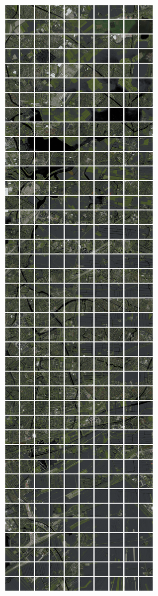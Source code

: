 <html>
<div>
<img src="https://github.com/HakkaTjakka/NL_TILE_MAP/blob/main/18/611/-1051/r.6110.-10510.png" height="44" width="44">
<img src="https://github.com/HakkaTjakka/NL_TILE_MAP/blob/main/18/611/-1051/r.6111.-10510.png" height="44" width="44">
<img src="https://github.com/HakkaTjakka/NL_TILE_MAP/blob/main/18/611/-1051/r.6112.-10510.png" height="44" width="44">
<img src="https://github.com/HakkaTjakka/NL_TILE_MAP/blob/main/18/611/-1051/r.6113.-10510.png" height="44" width="44">
<img src="https://github.com/HakkaTjakka/NL_TILE_MAP/blob/main/18/611/-1051/r.6114.-10510.png" height="44" width="44">
<img src="https://github.com/HakkaTjakka/NL_TILE_MAP/blob/main/18/611/-1051/r.6115.-10510.png" height="44" width="44">
<img src="https://github.com/HakkaTjakka/NL_TILE_MAP/blob/main/18/611/-1051/r.6116.-10510.png" height="44" width="44">
<img src="https://github.com/HakkaTjakka/NL_TILE_MAP/blob/main/18/611/-1051/r.6117.-10510.png" height="44" width="44">
<img src="https://github.com/HakkaTjakka/NL_TILE_MAP/blob/main/18/611/-1051/r.6118.-10510.png" height="44" width="44">
<img src="https://github.com/HakkaTjakka/NL_TILE_MAP/blob/main/18/611/-1051/r.6119.-10510.png" height="44" width="44">
<img src="https://github.com/HakkaTjakka/NL_TILE_MAP/blob/main/18/612/-1051/r.6120.-10510.png" height="44" width="44">
<img src="https://github.com/HakkaTjakka/NL_TILE_MAP/blob/main/18/612/-1051/r.6121.-10510.png" height="44" width="44">
<img src="https://github.com/HakkaTjakka/NL_TILE_MAP/blob/main/18/612/-1051/r.6122.-10510.png" height="44" width="44">
<img src="https://github.com/HakkaTjakka/NL_TILE_MAP/blob/main/18/612/-1051/r.6123.-10510.png" height="44" width="44">
<img src="https://github.com/HakkaTjakka/NL_TILE_MAP/blob/main/18/612/-1051/r.6124.-10510.png" height="44" width="44">
<img src="https://github.com/HakkaTjakka/NL_TILE_MAP/blob/main/18/612/-1051/r.6125.-10510.png" height="44" width="44">
<img src="https://github.com/HakkaTjakka/NL_TILE_MAP/blob/main/18/612/-1051/r.6126.-10510.png" height="44" width="44">
<img src="https://github.com/HakkaTjakka/NL_TILE_MAP/blob/main/18/612/-1051/r.6127.-10510.png" height="44" width="44">
<img src="https://github.com/HakkaTjakka/NL_TILE_MAP/blob/main/18/612/-1051/r.6128.-10510.png" height="44" width="44">
<img src="https://github.com/HakkaTjakka/NL_TILE_MAP/blob/main/18/612/-1051/r.6129.-10510.png" height="44" width="44">
<br>
<img src="https://github.com/HakkaTjakka/NL_TILE_MAP/blob/main/18/611/-1051/r.6110.-10509.png" height="44" width="44">
<img src="https://github.com/HakkaTjakka/NL_TILE_MAP/blob/main/18/611/-1051/r.6111.-10509.png" height="44" width="44">
<img src="https://github.com/HakkaTjakka/NL_TILE_MAP/blob/main/18/611/-1051/r.6112.-10509.png" height="44" width="44">
<img src="https://github.com/HakkaTjakka/NL_TILE_MAP/blob/main/18/611/-1051/r.6113.-10509.png" height="44" width="44">
<img src="https://github.com/HakkaTjakka/NL_TILE_MAP/blob/main/18/611/-1051/r.6114.-10509.png" height="44" width="44">
<img src="https://github.com/HakkaTjakka/NL_TILE_MAP/blob/main/18/611/-1051/r.6115.-10509.png" height="44" width="44">
<img src="https://github.com/HakkaTjakka/NL_TILE_MAP/blob/main/18/611/-1051/r.6116.-10509.png" height="44" width="44">
<img src="https://github.com/HakkaTjakka/NL_TILE_MAP/blob/main/18/611/-1051/r.6117.-10509.png" height="44" width="44">
<img src="https://github.com/HakkaTjakka/NL_TILE_MAP/blob/main/18/611/-1051/r.6118.-10509.png" height="44" width="44">
<img src="https://github.com/HakkaTjakka/NL_TILE_MAP/blob/main/18/611/-1051/r.6119.-10509.png" height="44" width="44">
<img src="https://github.com/HakkaTjakka/NL_TILE_MAP/blob/main/18/612/-1051/r.6120.-10509.png" height="44" width="44">
<img src="https://github.com/HakkaTjakka/NL_TILE_MAP/blob/main/18/612/-1051/r.6121.-10509.png" height="44" width="44">
<img src="https://github.com/HakkaTjakka/NL_TILE_MAP/blob/main/18/612/-1051/r.6122.-10509.png" height="44" width="44">
<img src="https://github.com/HakkaTjakka/NL_TILE_MAP/blob/main/18/612/-1051/r.6123.-10509.png" height="44" width="44">
<img src="https://github.com/HakkaTjakka/NL_TILE_MAP/blob/main/18/612/-1051/r.6124.-10509.png" height="44" width="44">
<img src="https://github.com/HakkaTjakka/NL_TILE_MAP/blob/main/18/612/-1051/r.6125.-10509.png" height="44" width="44">
<img src="https://github.com/HakkaTjakka/NL_TILE_MAP/blob/main/18/612/-1051/r.6126.-10509.png" height="44" width="44">
<img src="https://github.com/HakkaTjakka/NL_TILE_MAP/blob/main/18/612/-1051/r.6127.-10509.png" height="44" width="44">
<img src="https://github.com/HakkaTjakka/NL_TILE_MAP/blob/main/18/612/-1051/r.6128.-10509.png" height="44" width="44">
<img src="https://github.com/HakkaTjakka/NL_TILE_MAP/blob/main/18/612/-1051/r.6129.-10509.png" height="44" width="44">
<br>
<img src="https://github.com/HakkaTjakka/NL_TILE_MAP/blob/main/18/611/-1051/r.6110.-10508.png" height="44" width="44">
<img src="https://github.com/HakkaTjakka/NL_TILE_MAP/blob/main/18/611/-1051/r.6111.-10508.png" height="44" width="44">
<img src="https://github.com/HakkaTjakka/NL_TILE_MAP/blob/main/18/611/-1051/r.6112.-10508.png" height="44" width="44">
<img src="https://github.com/HakkaTjakka/NL_TILE_MAP/blob/main/18/611/-1051/r.6113.-10508.png" height="44" width="44">
<img src="https://github.com/HakkaTjakka/NL_TILE_MAP/blob/main/18/611/-1051/r.6114.-10508.png" height="44" width="44">
<img src="https://github.com/HakkaTjakka/NL_TILE_MAP/blob/main/18/611/-1051/r.6115.-10508.png" height="44" width="44">
<img src="https://github.com/HakkaTjakka/NL_TILE_MAP/blob/main/18/611/-1051/r.6116.-10508.png" height="44" width="44">
<img src="https://github.com/HakkaTjakka/NL_TILE_MAP/blob/main/18/611/-1051/r.6117.-10508.png" height="44" width="44">
<img src="https://github.com/HakkaTjakka/NL_TILE_MAP/blob/main/18/611/-1051/r.6118.-10508.png" height="44" width="44">
<img src="https://github.com/HakkaTjakka/NL_TILE_MAP/blob/main/18/611/-1051/r.6119.-10508.png" height="44" width="44">
<img src="https://github.com/HakkaTjakka/NL_TILE_MAP/blob/main/18/612/-1051/r.6120.-10508.png" height="44" width="44">
<img src="https://github.com/HakkaTjakka/NL_TILE_MAP/blob/main/18/612/-1051/r.6121.-10508.png" height="44" width="44">
<img src="https://github.com/HakkaTjakka/NL_TILE_MAP/blob/main/18/612/-1051/r.6122.-10508.png" height="44" width="44">
<img src="https://github.com/HakkaTjakka/NL_TILE_MAP/blob/main/18/612/-1051/r.6123.-10508.png" height="44" width="44">
<img src="https://github.com/HakkaTjakka/NL_TILE_MAP/blob/main/18/612/-1051/r.6124.-10508.png" height="44" width="44">
<img src="https://github.com/HakkaTjakka/NL_TILE_MAP/blob/main/18/612/-1051/r.6125.-10508.png" height="44" width="44">
<img src="https://github.com/HakkaTjakka/NL_TILE_MAP/blob/main/18/612/-1051/r.6126.-10508.png" height="44" width="44">
<img src="https://github.com/HakkaTjakka/NL_TILE_MAP/blob/main/18/612/-1051/r.6127.-10508.png" height="44" width="44">
<img src="https://github.com/HakkaTjakka/NL_TILE_MAP/blob/main/18/612/-1051/r.6128.-10508.png" height="44" width="44">
<img src="https://github.com/HakkaTjakka/NL_TILE_MAP/blob/main/18/612/-1051/r.6129.-10508.png" height="44" width="44">
<br>
<img src="https://github.com/HakkaTjakka/NL_TILE_MAP/blob/main/18/611/-1051/r.6110.-10507.png" height="44" width="44">
<img src="https://github.com/HakkaTjakka/NL_TILE_MAP/blob/main/18/611/-1051/r.6111.-10507.png" height="44" width="44">
<img src="https://github.com/HakkaTjakka/NL_TILE_MAP/blob/main/18/611/-1051/r.6112.-10507.png" height="44" width="44">
<img src="https://github.com/HakkaTjakka/NL_TILE_MAP/blob/main/18/611/-1051/r.6113.-10507.png" height="44" width="44">
<img src="https://github.com/HakkaTjakka/NL_TILE_MAP/blob/main/18/611/-1051/r.6114.-10507.png" height="44" width="44">
<img src="https://github.com/HakkaTjakka/NL_TILE_MAP/blob/main/18/611/-1051/r.6115.-10507.png" height="44" width="44">
<img src="https://github.com/HakkaTjakka/NL_TILE_MAP/blob/main/18/611/-1051/r.6116.-10507.png" height="44" width="44">
<img src="https://github.com/HakkaTjakka/NL_TILE_MAP/blob/main/18/611/-1051/r.6117.-10507.png" height="44" width="44">
<img src="https://github.com/HakkaTjakka/NL_TILE_MAP/blob/main/18/611/-1051/r.6118.-10507.png" height="44" width="44">
<img src="https://github.com/HakkaTjakka/NL_TILE_MAP/blob/main/18/611/-1051/r.6119.-10507.png" height="44" width="44">
<img src="https://github.com/HakkaTjakka/NL_TILE_MAP/blob/main/18/612/-1051/r.6120.-10507.png" height="44" width="44">
<img src="https://github.com/HakkaTjakka/NL_TILE_MAP/blob/main/18/612/-1051/r.6121.-10507.png" height="44" width="44">
<img src="https://github.com/HakkaTjakka/NL_TILE_MAP/blob/main/18/612/-1051/r.6122.-10507.png" height="44" width="44">
<img src="https://github.com/HakkaTjakka/NL_TILE_MAP/blob/main/18/612/-1051/r.6123.-10507.png" height="44" width="44">
<img src="https://github.com/HakkaTjakka/NL_TILE_MAP/blob/main/18/612/-1051/r.6124.-10507.png" height="44" width="44">
<img src="https://github.com/HakkaTjakka/NL_TILE_MAP/blob/main/18/612/-1051/r.6125.-10507.png" height="44" width="44">
<img src="https://github.com/HakkaTjakka/NL_TILE_MAP/blob/main/18/612/-1051/r.6126.-10507.png" height="44" width="44">
<img src="https://github.com/HakkaTjakka/NL_TILE_MAP/blob/main/18/612/-1051/r.6127.-10507.png" height="44" width="44">
<img src="https://github.com/HakkaTjakka/NL_TILE_MAP/blob/main/18/612/-1051/r.6128.-10507.png" height="44" width="44">
<img src="https://github.com/HakkaTjakka/NL_TILE_MAP/blob/main/18/612/-1051/r.6129.-10507.png" height="44" width="44">
<br>
<img src="https://github.com/HakkaTjakka/NL_TILE_MAP/blob/main/18/611/-1051/r.6110.-10506.png" height="44" width="44">
<img src="https://github.com/HakkaTjakka/NL_TILE_MAP/blob/main/18/611/-1051/r.6111.-10506.png" height="44" width="44">
<img src="https://github.com/HakkaTjakka/NL_TILE_MAP/blob/main/18/611/-1051/r.6112.-10506.png" height="44" width="44">
<img src="https://github.com/HakkaTjakka/NL_TILE_MAP/blob/main/18/611/-1051/r.6113.-10506.png" height="44" width="44">
<img src="https://github.com/HakkaTjakka/NL_TILE_MAP/blob/main/18/611/-1051/r.6114.-10506.png" height="44" width="44">
<img src="https://github.com/HakkaTjakka/NL_TILE_MAP/blob/main/18/611/-1051/r.6115.-10506.png" height="44" width="44">
<img src="https://github.com/HakkaTjakka/NL_TILE_MAP/blob/main/18/611/-1051/r.6116.-10506.png" height="44" width="44">
<img src="https://github.com/HakkaTjakka/NL_TILE_MAP/blob/main/18/611/-1051/r.6117.-10506.png" height="44" width="44">
<img src="https://github.com/HakkaTjakka/NL_TILE_MAP/blob/main/18/611/-1051/r.6118.-10506.png" height="44" width="44">
<img src="https://github.com/HakkaTjakka/NL_TILE_MAP/blob/main/18/611/-1051/r.6119.-10506.png" height="44" width="44">
<img src="https://github.com/HakkaTjakka/NL_TILE_MAP/blob/main/18/612/-1051/r.6120.-10506.png" height="44" width="44">
<img src="https://github.com/HakkaTjakka/NL_TILE_MAP/blob/main/18/612/-1051/r.6121.-10506.png" height="44" width="44">
<img src="https://github.com/HakkaTjakka/NL_TILE_MAP/blob/main/18/612/-1051/r.6122.-10506.png" height="44" width="44">
<img src="https://github.com/HakkaTjakka/NL_TILE_MAP/blob/main/18/612/-1051/r.6123.-10506.png" height="44" width="44">
<img src="https://github.com/HakkaTjakka/NL_TILE_MAP/blob/main/18/612/-1051/r.6124.-10506.png" height="44" width="44">
<img src="https://github.com/HakkaTjakka/NL_TILE_MAP/blob/main/18/612/-1051/r.6125.-10506.png" height="44" width="44">
<img src="https://github.com/HakkaTjakka/NL_TILE_MAP/blob/main/18/612/-1051/r.6126.-10506.png" height="44" width="44">
<img src="https://github.com/HakkaTjakka/NL_TILE_MAP/blob/main/18/612/-1051/r.6127.-10506.png" height="44" width="44">
<img src="https://github.com/HakkaTjakka/NL_TILE_MAP/blob/main/18/612/-1051/r.6128.-10506.png" height="44" width="44">
<img src="https://github.com/HakkaTjakka/NL_TILE_MAP/blob/main/18/612/-1051/r.6129.-10506.png" height="44" width="44">
<br>
<img src="https://github.com/HakkaTjakka/NL_TILE_MAP/blob/main/18/611/-1051/r.6110.-10505.png" height="44" width="44">
<img src="https://github.com/HakkaTjakka/NL_TILE_MAP/blob/main/18/611/-1051/r.6111.-10505.png" height="44" width="44">
<img src="https://github.com/HakkaTjakka/NL_TILE_MAP/blob/main/18/611/-1051/r.6112.-10505.png" height="44" width="44">
<img src="https://github.com/HakkaTjakka/NL_TILE_MAP/blob/main/18/611/-1051/r.6113.-10505.png" height="44" width="44">
<img src="https://github.com/HakkaTjakka/NL_TILE_MAP/blob/main/18/611/-1051/r.6114.-10505.png" height="44" width="44">
<img src="https://github.com/HakkaTjakka/NL_TILE_MAP/blob/main/18/611/-1051/r.6115.-10505.png" height="44" width="44">
<img src="https://github.com/HakkaTjakka/NL_TILE_MAP/blob/main/18/611/-1051/r.6116.-10505.png" height="44" width="44">
<img src="https://github.com/HakkaTjakka/NL_TILE_MAP/blob/main/18/611/-1051/r.6117.-10505.png" height="44" width="44">
<img src="https://github.com/HakkaTjakka/NL_TILE_MAP/blob/main/18/611/-1051/r.6118.-10505.png" height="44" width="44">
<img src="https://github.com/HakkaTjakka/NL_TILE_MAP/blob/main/18/611/-1051/r.6119.-10505.png" height="44" width="44">
<img src="https://github.com/HakkaTjakka/NL_TILE_MAP/blob/main/18/612/-1051/r.6120.-10505.png" height="44" width="44">
<img src="https://github.com/HakkaTjakka/NL_TILE_MAP/blob/main/18/612/-1051/r.6121.-10505.png" height="44" width="44">
<img src="https://github.com/HakkaTjakka/NL_TILE_MAP/blob/main/18/612/-1051/r.6122.-10505.png" height="44" width="44">
<img src="https://github.com/HakkaTjakka/NL_TILE_MAP/blob/main/18/612/-1051/r.6123.-10505.png" height="44" width="44">
<img src="https://github.com/HakkaTjakka/NL_TILE_MAP/blob/main/18/612/-1051/r.6124.-10505.png" height="44" width="44">
<img src="https://github.com/HakkaTjakka/NL_TILE_MAP/blob/main/18/612/-1051/r.6125.-10505.png" height="44" width="44">
<img src="https://github.com/HakkaTjakka/NL_TILE_MAP/blob/main/18/612/-1051/r.6126.-10505.png" height="44" width="44">
<img src="https://github.com/HakkaTjakka/NL_TILE_MAP/blob/main/18/612/-1051/r.6127.-10505.png" height="44" width="44">
<img src="https://github.com/HakkaTjakka/NL_TILE_MAP/blob/main/18/612/-1051/r.6128.-10505.png" height="44" width="44">
<img src="https://github.com/HakkaTjakka/NL_TILE_MAP/blob/main/18/612/-1051/r.6129.-10505.png" height="44" width="44">
<br>
<img src="https://github.com/HakkaTjakka/NL_TILE_MAP/blob/main/18/611/-1051/r.6110.-10504.png" height="44" width="44">
<img src="https://github.com/HakkaTjakka/NL_TILE_MAP/blob/main/18/611/-1051/r.6111.-10504.png" height="44" width="44">
<img src="https://github.com/HakkaTjakka/NL_TILE_MAP/blob/main/18/611/-1051/r.6112.-10504.png" height="44" width="44">
<img src="https://github.com/HakkaTjakka/NL_TILE_MAP/blob/main/18/611/-1051/r.6113.-10504.png" height="44" width="44">
<img src="https://github.com/HakkaTjakka/NL_TILE_MAP/blob/main/18/611/-1051/r.6114.-10504.png" height="44" width="44">
<img src="https://github.com/HakkaTjakka/NL_TILE_MAP/blob/main/18/611/-1051/r.6115.-10504.png" height="44" width="44">
<img src="https://github.com/HakkaTjakka/NL_TILE_MAP/blob/main/18/611/-1051/r.6116.-10504.png" height="44" width="44">
<img src="https://github.com/HakkaTjakka/NL_TILE_MAP/blob/main/18/611/-1051/r.6117.-10504.png" height="44" width="44">
<img src="https://github.com/HakkaTjakka/NL_TILE_MAP/blob/main/18/611/-1051/r.6118.-10504.png" height="44" width="44">
<img src="https://github.com/HakkaTjakka/NL_TILE_MAP/blob/main/18/611/-1051/r.6119.-10504.png" height="44" width="44">
<img src="https://github.com/HakkaTjakka/NL_TILE_MAP/blob/main/18/612/-1051/r.6120.-10504.png" height="44" width="44">
<img src="https://github.com/HakkaTjakka/NL_TILE_MAP/blob/main/18/612/-1051/r.6121.-10504.png" height="44" width="44">
<img src="https://github.com/HakkaTjakka/NL_TILE_MAP/blob/main/18/612/-1051/r.6122.-10504.png" height="44" width="44">
<img src="https://github.com/HakkaTjakka/NL_TILE_MAP/blob/main/18/612/-1051/r.6123.-10504.png" height="44" width="44">
<img src="https://github.com/HakkaTjakka/NL_TILE_MAP/blob/main/18/612/-1051/r.6124.-10504.png" height="44" width="44">
<img src="https://github.com/HakkaTjakka/NL_TILE_MAP/blob/main/18/612/-1051/r.6125.-10504.png" height="44" width="44">
<img src="https://github.com/HakkaTjakka/NL_TILE_MAP/blob/main/18/612/-1051/r.6126.-10504.png" height="44" width="44">
<img src="https://github.com/HakkaTjakka/NL_TILE_MAP/blob/main/18/612/-1051/r.6127.-10504.png" height="44" width="44">
<img src="https://github.com/HakkaTjakka/NL_TILE_MAP/blob/main/18/612/-1051/r.6128.-10504.png" height="44" width="44">
<img src="https://github.com/HakkaTjakka/NL_TILE_MAP/blob/main/18/612/-1051/r.6129.-10504.png" height="44" width="44">
<br>
<img src="https://github.com/HakkaTjakka/NL_TILE_MAP/blob/main/18/611/-1051/r.6110.-10503.png" height="44" width="44">
<img src="https://github.com/HakkaTjakka/NL_TILE_MAP/blob/main/18/611/-1051/r.6111.-10503.png" height="44" width="44">
<img src="https://github.com/HakkaTjakka/NL_TILE_MAP/blob/main/18/611/-1051/r.6112.-10503.png" height="44" width="44">
<img src="https://github.com/HakkaTjakka/NL_TILE_MAP/blob/main/18/611/-1051/r.6113.-10503.png" height="44" width="44">
<img src="https://github.com/HakkaTjakka/NL_TILE_MAP/blob/main/18/611/-1051/r.6114.-10503.png" height="44" width="44">
<img src="https://github.com/HakkaTjakka/NL_TILE_MAP/blob/main/18/611/-1051/r.6115.-10503.png" height="44" width="44">
<img src="https://github.com/HakkaTjakka/NL_TILE_MAP/blob/main/18/611/-1051/r.6116.-10503.png" height="44" width="44">
<img src="https://github.com/HakkaTjakka/NL_TILE_MAP/blob/main/18/611/-1051/r.6117.-10503.png" height="44" width="44">
<img src="https://github.com/HakkaTjakka/NL_TILE_MAP/blob/main/18/611/-1051/r.6118.-10503.png" height="44" width="44">
<img src="https://github.com/HakkaTjakka/NL_TILE_MAP/blob/main/18/611/-1051/r.6119.-10503.png" height="44" width="44">
<img src="https://github.com/HakkaTjakka/NL_TILE_MAP/blob/main/18/612/-1051/r.6120.-10503.png" height="44" width="44">
<img src="https://github.com/HakkaTjakka/NL_TILE_MAP/blob/main/18/612/-1051/r.6121.-10503.png" height="44" width="44">
<img src="https://github.com/HakkaTjakka/NL_TILE_MAP/blob/main/18/612/-1051/r.6122.-10503.png" height="44" width="44">
<img src="https://github.com/HakkaTjakka/NL_TILE_MAP/blob/main/18/612/-1051/r.6123.-10503.png" height="44" width="44">
<img src="https://github.com/HakkaTjakka/NL_TILE_MAP/blob/main/18/612/-1051/r.6124.-10503.png" height="44" width="44">
<img src="https://github.com/HakkaTjakka/NL_TILE_MAP/blob/main/18/612/-1051/r.6125.-10503.png" height="44" width="44">
<img src="https://github.com/HakkaTjakka/NL_TILE_MAP/blob/main/18/612/-1051/r.6126.-10503.png" height="44" width="44">
<img src="https://github.com/HakkaTjakka/NL_TILE_MAP/blob/main/18/612/-1051/r.6127.-10503.png" height="44" width="44">
<img src="https://github.com/HakkaTjakka/NL_TILE_MAP/blob/main/18/612/-1051/r.6128.-10503.png" height="44" width="44">
<img src="https://github.com/HakkaTjakka/NL_TILE_MAP/blob/main/18/612/-1051/r.6129.-10503.png" height="44" width="44">
<br>
<img src="https://github.com/HakkaTjakka/NL_TILE_MAP/blob/main/18/611/-1051/r.6110.-10502.png" height="44" width="44">
<img src="https://github.com/HakkaTjakka/NL_TILE_MAP/blob/main/18/611/-1051/r.6111.-10502.png" height="44" width="44">
<img src="https://github.com/HakkaTjakka/NL_TILE_MAP/blob/main/18/611/-1051/r.6112.-10502.png" height="44" width="44">
<img src="https://github.com/HakkaTjakka/NL_TILE_MAP/blob/main/18/611/-1051/r.6113.-10502.png" height="44" width="44">
<img src="https://github.com/HakkaTjakka/NL_TILE_MAP/blob/main/18/611/-1051/r.6114.-10502.png" height="44" width="44">
<img src="https://github.com/HakkaTjakka/NL_TILE_MAP/blob/main/18/611/-1051/r.6115.-10502.png" height="44" width="44">
<img src="https://github.com/HakkaTjakka/NL_TILE_MAP/blob/main/18/611/-1051/r.6116.-10502.png" height="44" width="44">
<img src="https://github.com/HakkaTjakka/NL_TILE_MAP/blob/main/18/611/-1051/r.6117.-10502.png" height="44" width="44">
<img src="https://github.com/HakkaTjakka/NL_TILE_MAP/blob/main/18/611/-1051/r.6118.-10502.png" height="44" width="44">
<img src="https://github.com/HakkaTjakka/NL_TILE_MAP/blob/main/18/611/-1051/r.6119.-10502.png" height="44" width="44">
<img src="https://github.com/HakkaTjakka/NL_TILE_MAP/blob/main/18/612/-1051/r.6120.-10502.png" height="44" width="44">
<img src="https://github.com/HakkaTjakka/NL_TILE_MAP/blob/main/18/612/-1051/r.6121.-10502.png" height="44" width="44">
<img src="https://github.com/HakkaTjakka/NL_TILE_MAP/blob/main/18/612/-1051/r.6122.-10502.png" height="44" width="44">
<img src="https://github.com/HakkaTjakka/NL_TILE_MAP/blob/main/18/612/-1051/r.6123.-10502.png" height="44" width="44">
<img src="https://github.com/HakkaTjakka/NL_TILE_MAP/blob/main/18/612/-1051/r.6124.-10502.png" height="44" width="44">
<img src="https://github.com/HakkaTjakka/NL_TILE_MAP/blob/main/18/612/-1051/r.6125.-10502.png" height="44" width="44">
<img src="https://github.com/HakkaTjakka/NL_TILE_MAP/blob/main/18/612/-1051/r.6126.-10502.png" height="44" width="44">
<img src="https://github.com/HakkaTjakka/NL_TILE_MAP/blob/main/18/612/-1051/r.6127.-10502.png" height="44" width="44">
<img src="https://github.com/HakkaTjakka/NL_TILE_MAP/blob/main/18/612/-1051/r.6128.-10502.png" height="44" width="44">
<img src="https://github.com/HakkaTjakka/NL_TILE_MAP/blob/main/18/612/-1051/r.6129.-10502.png" height="44" width="44">
<br>
<img src="https://github.com/HakkaTjakka/NL_TILE_MAP/blob/main/18/611/-1051/r.6110.-10501.png" height="44" width="44">
<img src="https://github.com/HakkaTjakka/NL_TILE_MAP/blob/main/18/611/-1051/r.6111.-10501.png" height="44" width="44">
<img src="https://github.com/HakkaTjakka/NL_TILE_MAP/blob/main/18/611/-1051/r.6112.-10501.png" height="44" width="44">
<img src="https://github.com/HakkaTjakka/NL_TILE_MAP/blob/main/18/611/-1051/r.6113.-10501.png" height="44" width="44">
<img src="https://github.com/HakkaTjakka/NL_TILE_MAP/blob/main/18/611/-1051/r.6114.-10501.png" height="44" width="44">
<img src="https://github.com/HakkaTjakka/NL_TILE_MAP/blob/main/18/611/-1051/r.6115.-10501.png" height="44" width="44">
<img src="https://github.com/HakkaTjakka/NL_TILE_MAP/blob/main/18/611/-1051/r.6116.-10501.png" height="44" width="44">
<img src="https://github.com/HakkaTjakka/NL_TILE_MAP/blob/main/18/611/-1051/r.6117.-10501.png" height="44" width="44">
<img src="https://github.com/HakkaTjakka/NL_TILE_MAP/blob/main/18/611/-1051/r.6118.-10501.png" height="44" width="44">
<img src="https://github.com/HakkaTjakka/NL_TILE_MAP/blob/main/18/611/-1051/r.6119.-10501.png" height="44" width="44">
<img src="https://github.com/HakkaTjakka/NL_TILE_MAP/blob/main/18/612/-1051/r.6120.-10501.png" height="44" width="44">
<img src="https://github.com/HakkaTjakka/NL_TILE_MAP/blob/main/18/612/-1051/r.6121.-10501.png" height="44" width="44">
<img src="https://github.com/HakkaTjakka/NL_TILE_MAP/blob/main/18/612/-1051/r.6122.-10501.png" height="44" width="44">
<img src="https://github.com/HakkaTjakka/NL_TILE_MAP/blob/main/18/612/-1051/r.6123.-10501.png" height="44" width="44">
<img src="https://github.com/HakkaTjakka/NL_TILE_MAP/blob/main/18/612/-1051/r.6124.-10501.png" height="44" width="44">
<img src="https://github.com/HakkaTjakka/NL_TILE_MAP/blob/main/18/612/-1051/r.6125.-10501.png" height="44" width="44">
<img src="https://github.com/HakkaTjakka/NL_TILE_MAP/blob/main/18/612/-1051/r.6126.-10501.png" height="44" width="44">
<img src="https://github.com/HakkaTjakka/NL_TILE_MAP/blob/main/18/612/-1051/r.6127.-10501.png" height="44" width="44">
<img src="https://github.com/HakkaTjakka/NL_TILE_MAP/blob/main/18/612/-1051/r.6128.-10501.png" height="44" width="44">
<img src="https://github.com/HakkaTjakka/NL_TILE_MAP/blob/main/18/612/-1051/r.6129.-10501.png" height="44" width="44">
<br>
<img src="https://github.com/HakkaTjakka/NL_TILE_MAP/blob/main/18/611/-1050/r.6110.-10500.png" height="44" width="44">
<img src="https://github.com/HakkaTjakka/NL_TILE_MAP/blob/main/18/611/-1050/r.6111.-10500.png" height="44" width="44">
<img src="https://github.com/HakkaTjakka/NL_TILE_MAP/blob/main/18/611/-1050/r.6112.-10500.png" height="44" width="44">
<img src="https://github.com/HakkaTjakka/NL_TILE_MAP/blob/main/18/611/-1050/r.6113.-10500.png" height="44" width="44">
<img src="https://github.com/HakkaTjakka/NL_TILE_MAP/blob/main/18/611/-1050/r.6114.-10500.png" height="44" width="44">
<img src="https://github.com/HakkaTjakka/NL_TILE_MAP/blob/main/18/611/-1050/r.6115.-10500.png" height="44" width="44">
<img src="https://github.com/HakkaTjakka/NL_TILE_MAP/blob/main/18/611/-1050/r.6116.-10500.png" height="44" width="44">
<img src="https://github.com/HakkaTjakka/NL_TILE_MAP/blob/main/18/611/-1050/r.6117.-10500.png" height="44" width="44">
<img src="https://github.com/HakkaTjakka/NL_TILE_MAP/blob/main/18/611/-1050/r.6118.-10500.png" height="44" width="44">
<img src="https://github.com/HakkaTjakka/NL_TILE_MAP/blob/main/18/611/-1050/r.6119.-10500.png" height="44" width="44">
<img src="https://github.com/HakkaTjakka/NL_TILE_MAP/blob/main/18/612/-1050/r.6120.-10500.png" height="44" width="44">
<img src="https://github.com/HakkaTjakka/NL_TILE_MAP/blob/main/18/612/-1050/r.6121.-10500.png" height="44" width="44">
<img src="https://github.com/HakkaTjakka/NL_TILE_MAP/blob/main/18/612/-1050/r.6122.-10500.png" height="44" width="44">
<img src="https://github.com/HakkaTjakka/NL_TILE_MAP/blob/main/18/612/-1050/r.6123.-10500.png" height="44" width="44">
<img src="https://github.com/HakkaTjakka/NL_TILE_MAP/blob/main/18/612/-1050/r.6124.-10500.png" height="44" width="44">
<img src="https://github.com/HakkaTjakka/NL_TILE_MAP/blob/main/18/612/-1050/r.6125.-10500.png" height="44" width="44">
<img src="https://github.com/HakkaTjakka/NL_TILE_MAP/blob/main/18/612/-1050/r.6126.-10500.png" height="44" width="44">
<img src="https://github.com/HakkaTjakka/NL_TILE_MAP/blob/main/18/612/-1050/r.6127.-10500.png" height="44" width="44">
<img src="https://github.com/HakkaTjakka/NL_TILE_MAP/blob/main/18/612/-1050/r.6128.-10500.png" height="44" width="44">
<img src="https://github.com/HakkaTjakka/NL_TILE_MAP/blob/main/18/612/-1050/r.6129.-10500.png" height="44" width="44">
<br>
<img src="https://github.com/HakkaTjakka/NL_TILE_MAP/blob/main/18/611/-1050/r.6110.-10499.png" height="44" width="44">
<img src="https://github.com/HakkaTjakka/NL_TILE_MAP/blob/main/18/611/-1050/r.6111.-10499.png" height="44" width="44">
<img src="https://github.com/HakkaTjakka/NL_TILE_MAP/blob/main/18/611/-1050/r.6112.-10499.png" height="44" width="44">
<img src="https://github.com/HakkaTjakka/NL_TILE_MAP/blob/main/18/611/-1050/r.6113.-10499.png" height="44" width="44">
<img src="https://github.com/HakkaTjakka/NL_TILE_MAP/blob/main/18/611/-1050/r.6114.-10499.png" height="44" width="44">
<img src="https://github.com/HakkaTjakka/NL_TILE_MAP/blob/main/18/611/-1050/r.6115.-10499.png" height="44" width="44">
<img src="https://github.com/HakkaTjakka/NL_TILE_MAP/blob/main/18/611/-1050/r.6116.-10499.png" height="44" width="44">
<img src="https://github.com/HakkaTjakka/NL_TILE_MAP/blob/main/18/611/-1050/r.6117.-10499.png" height="44" width="44">
<img src="https://github.com/HakkaTjakka/NL_TILE_MAP/blob/main/18/611/-1050/r.6118.-10499.png" height="44" width="44">
<img src="https://github.com/HakkaTjakka/NL_TILE_MAP/blob/main/18/611/-1050/r.6119.-10499.png" height="44" width="44">
<img src="https://github.com/HakkaTjakka/NL_TILE_MAP/blob/main/18/612/-1050/r.6120.-10499.png" height="44" width="44">
<img src="https://github.com/HakkaTjakka/NL_TILE_MAP/blob/main/18/612/-1050/r.6121.-10499.png" height="44" width="44">
<img src="https://github.com/HakkaTjakka/NL_TILE_MAP/blob/main/18/612/-1050/r.6122.-10499.png" height="44" width="44">
<img src="https://github.com/HakkaTjakka/NL_TILE_MAP/blob/main/18/612/-1050/r.6123.-10499.png" height="44" width="44">
<img src="https://github.com/HakkaTjakka/NL_TILE_MAP/blob/main/18/612/-1050/r.6124.-10499.png" height="44" width="44">
<img src="https://github.com/HakkaTjakka/NL_TILE_MAP/blob/main/18/612/-1050/r.6125.-10499.png" height="44" width="44">
<img src="https://github.com/HakkaTjakka/NL_TILE_MAP/blob/main/18/612/-1050/r.6126.-10499.png" height="44" width="44">
<img src="https://github.com/HakkaTjakka/NL_TILE_MAP/blob/main/18/612/-1050/r.6127.-10499.png" height="44" width="44">
<img src="https://github.com/HakkaTjakka/NL_TILE_MAP/blob/main/18/612/-1050/r.6128.-10499.png" height="44" width="44">
<img src="https://github.com/HakkaTjakka/NL_TILE_MAP/blob/main/18/612/-1050/r.6129.-10499.png" height="44" width="44">
<br>
<img src="https://github.com/HakkaTjakka/NL_TILE_MAP/blob/main/18/611/-1050/r.6110.-10498.png" height="44" width="44">
<img src="https://github.com/HakkaTjakka/NL_TILE_MAP/blob/main/18/611/-1050/r.6111.-10498.png" height="44" width="44">
<img src="https://github.com/HakkaTjakka/NL_TILE_MAP/blob/main/18/611/-1050/r.6112.-10498.png" height="44" width="44">
<img src="https://github.com/HakkaTjakka/NL_TILE_MAP/blob/main/18/611/-1050/r.6113.-10498.png" height="44" width="44">
<img src="https://github.com/HakkaTjakka/NL_TILE_MAP/blob/main/18/611/-1050/r.6114.-10498.png" height="44" width="44">
<img src="https://github.com/HakkaTjakka/NL_TILE_MAP/blob/main/18/611/-1050/r.6115.-10498.png" height="44" width="44">
<img src="https://github.com/HakkaTjakka/NL_TILE_MAP/blob/main/18/611/-1050/r.6116.-10498.png" height="44" width="44">
<img src="https://github.com/HakkaTjakka/NL_TILE_MAP/blob/main/18/611/-1050/r.6117.-10498.png" height="44" width="44">
<img src="https://github.com/HakkaTjakka/NL_TILE_MAP/blob/main/18/611/-1050/r.6118.-10498.png" height="44" width="44">
<img src="https://github.com/HakkaTjakka/NL_TILE_MAP/blob/main/18/611/-1050/r.6119.-10498.png" height="44" width="44">
<img src="https://github.com/HakkaTjakka/NL_TILE_MAP/blob/main/18/612/-1050/r.6120.-10498.png" height="44" width="44">
<img src="https://github.com/HakkaTjakka/NL_TILE_MAP/blob/main/18/612/-1050/r.6121.-10498.png" height="44" width="44">
<img src="https://github.com/HakkaTjakka/NL_TILE_MAP/blob/main/18/612/-1050/r.6122.-10498.png" height="44" width="44">
<img src="https://github.com/HakkaTjakka/NL_TILE_MAP/blob/main/18/612/-1050/r.6123.-10498.png" height="44" width="44">
<img src="https://github.com/HakkaTjakka/NL_TILE_MAP/blob/main/18/612/-1050/r.6124.-10498.png" height="44" width="44">
<img src="https://github.com/HakkaTjakka/NL_TILE_MAP/blob/main/18/612/-1050/r.6125.-10498.png" height="44" width="44">
<img src="https://github.com/HakkaTjakka/NL_TILE_MAP/blob/main/18/612/-1050/r.6126.-10498.png" height="44" width="44">
<img src="https://github.com/HakkaTjakka/NL_TILE_MAP/blob/main/18/612/-1050/r.6127.-10498.png" height="44" width="44">
<img src="https://github.com/HakkaTjakka/NL_TILE_MAP/blob/main/18/612/-1050/r.6128.-10498.png" height="44" width="44">
<img src="https://github.com/HakkaTjakka/NL_TILE_MAP/blob/main/18/612/-1050/r.6129.-10498.png" height="44" width="44">
<br>
<img src="https://github.com/HakkaTjakka/NL_TILE_MAP/blob/main/18/611/-1050/r.6110.-10497.png" height="44" width="44">
<img src="https://github.com/HakkaTjakka/NL_TILE_MAP/blob/main/18/611/-1050/r.6111.-10497.png" height="44" width="44">
<img src="https://github.com/HakkaTjakka/NL_TILE_MAP/blob/main/18/611/-1050/r.6112.-10497.png" height="44" width="44">
<img src="https://github.com/HakkaTjakka/NL_TILE_MAP/blob/main/18/611/-1050/r.6113.-10497.png" height="44" width="44">
<img src="https://github.com/HakkaTjakka/NL_TILE_MAP/blob/main/18/611/-1050/r.6114.-10497.png" height="44" width="44">
<img src="https://github.com/HakkaTjakka/NL_TILE_MAP/blob/main/18/611/-1050/r.6115.-10497.png" height="44" width="44">
<img src="https://github.com/HakkaTjakka/NL_TILE_MAP/blob/main/18/611/-1050/r.6116.-10497.png" height="44" width="44">
<img src="https://github.com/HakkaTjakka/NL_TILE_MAP/blob/main/18/611/-1050/r.6117.-10497.png" height="44" width="44">
<img src="https://github.com/HakkaTjakka/NL_TILE_MAP/blob/main/18/611/-1050/r.6118.-10497.png" height="44" width="44">
<img src="https://github.com/HakkaTjakka/NL_TILE_MAP/blob/main/18/611/-1050/r.6119.-10497.png" height="44" width="44">
<img src="https://github.com/HakkaTjakka/NL_TILE_MAP/blob/main/18/612/-1050/r.6120.-10497.png" height="44" width="44">
<img src="https://github.com/HakkaTjakka/NL_TILE_MAP/blob/main/18/612/-1050/r.6121.-10497.png" height="44" width="44">
<img src="https://github.com/HakkaTjakka/NL_TILE_MAP/blob/main/18/612/-1050/r.6122.-10497.png" height="44" width="44">
<img src="https://github.com/HakkaTjakka/NL_TILE_MAP/blob/main/18/612/-1050/r.6123.-10497.png" height="44" width="44">
<img src="https://github.com/HakkaTjakka/NL_TILE_MAP/blob/main/18/612/-1050/r.6124.-10497.png" height="44" width="44">
<img src="https://github.com/HakkaTjakka/NL_TILE_MAP/blob/main/18/612/-1050/r.6125.-10497.png" height="44" width="44">
<img src="https://github.com/HakkaTjakka/NL_TILE_MAP/blob/main/18/612/-1050/r.6126.-10497.png" height="44" width="44">
<img src="https://github.com/HakkaTjakka/NL_TILE_MAP/blob/main/18/612/-1050/r.6127.-10497.png" height="44" width="44">
<img src="https://github.com/HakkaTjakka/NL_TILE_MAP/blob/main/18/612/-1050/r.6128.-10497.png" height="44" width="44">
<img src="https://github.com/HakkaTjakka/NL_TILE_MAP/blob/main/18/612/-1050/r.6129.-10497.png" height="44" width="44">
<br>
<img src="https://github.com/HakkaTjakka/NL_TILE_MAP/blob/main/18/611/-1050/r.6110.-10496.png" height="44" width="44">
<img src="https://github.com/HakkaTjakka/NL_TILE_MAP/blob/main/18/611/-1050/r.6111.-10496.png" height="44" width="44">
<img src="https://github.com/HakkaTjakka/NL_TILE_MAP/blob/main/18/611/-1050/r.6112.-10496.png" height="44" width="44">
<img src="https://github.com/HakkaTjakka/NL_TILE_MAP/blob/main/18/611/-1050/r.6113.-10496.png" height="44" width="44">
<img src="https://github.com/HakkaTjakka/NL_TILE_MAP/blob/main/18/611/-1050/r.6114.-10496.png" height="44" width="44">
<img src="https://github.com/HakkaTjakka/NL_TILE_MAP/blob/main/18/611/-1050/r.6115.-10496.png" height="44" width="44">
<img src="https://github.com/HakkaTjakka/NL_TILE_MAP/blob/main/18/611/-1050/r.6116.-10496.png" height="44" width="44">
<img src="https://github.com/HakkaTjakka/NL_TILE_MAP/blob/main/18/611/-1050/r.6117.-10496.png" height="44" width="44">
<img src="https://github.com/HakkaTjakka/NL_TILE_MAP/blob/main/18/611/-1050/r.6118.-10496.png" height="44" width="44">
<img src="https://github.com/HakkaTjakka/NL_TILE_MAP/blob/main/18/611/-1050/r.6119.-10496.png" height="44" width="44">
<img src="https://github.com/HakkaTjakka/NL_TILE_MAP/blob/main/18/612/-1050/r.6120.-10496.png" height="44" width="44">
<img src="https://github.com/HakkaTjakka/NL_TILE_MAP/blob/main/18/612/-1050/r.6121.-10496.png" height="44" width="44">
<img src="https://github.com/HakkaTjakka/NL_TILE_MAP/blob/main/18/612/-1050/r.6122.-10496.png" height="44" width="44">
<img src="https://github.com/HakkaTjakka/NL_TILE_MAP/blob/main/18/612/-1050/r.6123.-10496.png" height="44" width="44">
<img src="https://github.com/HakkaTjakka/NL_TILE_MAP/blob/main/18/612/-1050/r.6124.-10496.png" height="44" width="44">
<img src="https://github.com/HakkaTjakka/NL_TILE_MAP/blob/main/18/612/-1050/r.6125.-10496.png" height="44" width="44">
<img src="https://github.com/HakkaTjakka/NL_TILE_MAP/blob/main/18/612/-1050/r.6126.-10496.png" height="44" width="44">
<img src="https://github.com/HakkaTjakka/NL_TILE_MAP/blob/main/18/612/-1050/r.6127.-10496.png" height="44" width="44">
<img src="https://github.com/HakkaTjakka/NL_TILE_MAP/blob/main/18/612/-1050/r.6128.-10496.png" height="44" width="44">
<img src="https://github.com/HakkaTjakka/NL_TILE_MAP/blob/main/18/612/-1050/r.6129.-10496.png" height="44" width="44">
<br>
<img src="https://github.com/HakkaTjakka/NL_TILE_MAP/blob/main/18/611/-1050/r.6110.-10495.png" height="44" width="44">
<img src="https://github.com/HakkaTjakka/NL_TILE_MAP/blob/main/18/611/-1050/r.6111.-10495.png" height="44" width="44">
<img src="https://github.com/HakkaTjakka/NL_TILE_MAP/blob/main/18/611/-1050/r.6112.-10495.png" height="44" width="44">
<img src="https://github.com/HakkaTjakka/NL_TILE_MAP/blob/main/18/611/-1050/r.6113.-10495.png" height="44" width="44">
<img src="https://github.com/HakkaTjakka/NL_TILE_MAP/blob/main/18/611/-1050/r.6114.-10495.png" height="44" width="44">
<img src="https://github.com/HakkaTjakka/NL_TILE_MAP/blob/main/18/611/-1050/r.6115.-10495.png" height="44" width="44">
<img src="https://github.com/HakkaTjakka/NL_TILE_MAP/blob/main/18/611/-1050/r.6116.-10495.png" height="44" width="44">
<img src="https://github.com/HakkaTjakka/NL_TILE_MAP/blob/main/18/611/-1050/r.6117.-10495.png" height="44" width="44">
<img src="https://github.com/HakkaTjakka/NL_TILE_MAP/blob/main/18/611/-1050/r.6118.-10495.png" height="44" width="44">
<img src="https://github.com/HakkaTjakka/NL_TILE_MAP/blob/main/18/611/-1050/r.6119.-10495.png" height="44" width="44">
<img src="https://github.com/HakkaTjakka/NL_TILE_MAP/blob/main/18/612/-1050/r.6120.-10495.png" height="44" width="44">
<img src="https://github.com/HakkaTjakka/NL_TILE_MAP/blob/main/18/612/-1050/r.6121.-10495.png" height="44" width="44">
<img src="https://github.com/HakkaTjakka/NL_TILE_MAP/blob/main/18/612/-1050/r.6122.-10495.png" height="44" width="44">
<img src="https://github.com/HakkaTjakka/NL_TILE_MAP/blob/main/18/612/-1050/r.6123.-10495.png" height="44" width="44">
<img src="https://github.com/HakkaTjakka/NL_TILE_MAP/blob/main/18/612/-1050/r.6124.-10495.png" height="44" width="44">
<img src="https://github.com/HakkaTjakka/NL_TILE_MAP/blob/main/18/612/-1050/r.6125.-10495.png" height="44" width="44">
<img src="https://github.com/HakkaTjakka/NL_TILE_MAP/blob/main/18/612/-1050/r.6126.-10495.png" height="44" width="44">
<img src="https://github.com/HakkaTjakka/NL_TILE_MAP/blob/main/18/612/-1050/r.6127.-10495.png" height="44" width="44">
<img src="https://github.com/HakkaTjakka/NL_TILE_MAP/blob/main/18/612/-1050/r.6128.-10495.png" height="44" width="44">
<img src="https://github.com/HakkaTjakka/NL_TILE_MAP/blob/main/18/612/-1050/r.6129.-10495.png" height="44" width="44">
<br>
<img src="https://github.com/HakkaTjakka/NL_TILE_MAP/blob/main/18/611/-1050/r.6110.-10494.png" height="44" width="44">
<img src="https://github.com/HakkaTjakka/NL_TILE_MAP/blob/main/18/611/-1050/r.6111.-10494.png" height="44" width="44">
<img src="https://github.com/HakkaTjakka/NL_TILE_MAP/blob/main/18/611/-1050/r.6112.-10494.png" height="44" width="44">
<img src="https://github.com/HakkaTjakka/NL_TILE_MAP/blob/main/18/611/-1050/r.6113.-10494.png" height="44" width="44">
<img src="https://github.com/HakkaTjakka/NL_TILE_MAP/blob/main/18/611/-1050/r.6114.-10494.png" height="44" width="44">
<img src="https://github.com/HakkaTjakka/NL_TILE_MAP/blob/main/18/611/-1050/r.6115.-10494.png" height="44" width="44">
<img src="https://github.com/HakkaTjakka/NL_TILE_MAP/blob/main/18/611/-1050/r.6116.-10494.png" height="44" width="44">
<img src="https://github.com/HakkaTjakka/NL_TILE_MAP/blob/main/18/611/-1050/r.6117.-10494.png" height="44" width="44">
<img src="https://github.com/HakkaTjakka/NL_TILE_MAP/blob/main/18/611/-1050/r.6118.-10494.png" height="44" width="44">
<img src="https://github.com/HakkaTjakka/NL_TILE_MAP/blob/main/18/611/-1050/r.6119.-10494.png" height="44" width="44">
<img src="https://github.com/HakkaTjakka/NL_TILE_MAP/blob/main/18/612/-1050/r.6120.-10494.png" height="44" width="44">
<img src="https://github.com/HakkaTjakka/NL_TILE_MAP/blob/main/18/612/-1050/r.6121.-10494.png" height="44" width="44">
<img src="https://github.com/HakkaTjakka/NL_TILE_MAP/blob/main/18/612/-1050/r.6122.-10494.png" height="44" width="44">
<img src="https://github.com/HakkaTjakka/NL_TILE_MAP/blob/main/18/612/-1050/r.6123.-10494.png" height="44" width="44">
<img src="https://github.com/HakkaTjakka/NL_TILE_MAP/blob/main/18/612/-1050/r.6124.-10494.png" height="44" width="44">
<img src="https://github.com/HakkaTjakka/NL_TILE_MAP/blob/main/18/612/-1050/r.6125.-10494.png" height="44" width="44">
<img src="https://github.com/HakkaTjakka/NL_TILE_MAP/blob/main/18/612/-1050/r.6126.-10494.png" height="44" width="44">
<img src="https://github.com/HakkaTjakka/NL_TILE_MAP/blob/main/18/612/-1050/r.6127.-10494.png" height="44" width="44">
<img src="https://github.com/HakkaTjakka/NL_TILE_MAP/blob/main/18/612/-1050/r.6128.-10494.png" height="44" width="44">
<img src="https://github.com/HakkaTjakka/NL_TILE_MAP/blob/main/18/612/-1050/r.6129.-10494.png" height="44" width="44">
<br>
<img src="https://github.com/HakkaTjakka/NL_TILE_MAP/blob/main/18/611/-1050/r.6110.-10493.png" height="44" width="44">
<img src="https://github.com/HakkaTjakka/NL_TILE_MAP/blob/main/18/611/-1050/r.6111.-10493.png" height="44" width="44">
<img src="https://github.com/HakkaTjakka/NL_TILE_MAP/blob/main/18/611/-1050/r.6112.-10493.png" height="44" width="44">
<img src="https://github.com/HakkaTjakka/NL_TILE_MAP/blob/main/18/611/-1050/r.6113.-10493.png" height="44" width="44">
<img src="https://github.com/HakkaTjakka/NL_TILE_MAP/blob/main/18/611/-1050/r.6114.-10493.png" height="44" width="44">
<img src="https://github.com/HakkaTjakka/NL_TILE_MAP/blob/main/18/611/-1050/r.6115.-10493.png" height="44" width="44">
<img src="https://github.com/HakkaTjakka/NL_TILE_MAP/blob/main/18/611/-1050/r.6116.-10493.png" height="44" width="44">
<img src="https://github.com/HakkaTjakka/NL_TILE_MAP/blob/main/18/611/-1050/r.6117.-10493.png" height="44" width="44">
<img src="https://github.com/HakkaTjakka/NL_TILE_MAP/blob/main/18/611/-1050/r.6118.-10493.png" height="44" width="44">
<img src="https://github.com/HakkaTjakka/NL_TILE_MAP/blob/main/18/611/-1050/r.6119.-10493.png" height="44" width="44">
<img src="https://github.com/HakkaTjakka/NL_TILE_MAP/blob/main/18/612/-1050/r.6120.-10493.png" height="44" width="44">
<img src="https://github.com/HakkaTjakka/NL_TILE_MAP/blob/main/18/612/-1050/r.6121.-10493.png" height="44" width="44">
<img src="https://github.com/HakkaTjakka/NL_TILE_MAP/blob/main/18/612/-1050/r.6122.-10493.png" height="44" width="44">
<img src="https://github.com/HakkaTjakka/NL_TILE_MAP/blob/main/18/612/-1050/r.6123.-10493.png" height="44" width="44">
<img src="https://github.com/HakkaTjakka/NL_TILE_MAP/blob/main/18/612/-1050/r.6124.-10493.png" height="44" width="44">
<img src="https://github.com/HakkaTjakka/NL_TILE_MAP/blob/main/18/612/-1050/r.6125.-10493.png" height="44" width="44">
<img src="https://github.com/HakkaTjakka/NL_TILE_MAP/blob/main/18/612/-1050/r.6126.-10493.png" height="44" width="44">
<img src="https://github.com/HakkaTjakka/NL_TILE_MAP/blob/main/18/612/-1050/r.6127.-10493.png" height="44" width="44">
<img src="https://github.com/HakkaTjakka/NL_TILE_MAP/blob/main/18/612/-1050/r.6128.-10493.png" height="44" width="44">
<img src="https://github.com/HakkaTjakka/NL_TILE_MAP/blob/main/18/612/-1050/r.6129.-10493.png" height="44" width="44">
<br>
<img src="https://github.com/HakkaTjakka/NL_TILE_MAP/blob/main/18/611/-1050/r.6110.-10492.png" height="44" width="44">
<img src="https://github.com/HakkaTjakka/NL_TILE_MAP/blob/main/18/611/-1050/r.6111.-10492.png" height="44" width="44">
<img src="https://github.com/HakkaTjakka/NL_TILE_MAP/blob/main/18/611/-1050/r.6112.-10492.png" height="44" width="44">
<img src="https://github.com/HakkaTjakka/NL_TILE_MAP/blob/main/18/611/-1050/r.6113.-10492.png" height="44" width="44">
<img src="https://github.com/HakkaTjakka/NL_TILE_MAP/blob/main/18/611/-1050/r.6114.-10492.png" height="44" width="44">
<img src="https://github.com/HakkaTjakka/NL_TILE_MAP/blob/main/18/611/-1050/r.6115.-10492.png" height="44" width="44">
<img src="https://github.com/HakkaTjakka/NL_TILE_MAP/blob/main/18/611/-1050/r.6116.-10492.png" height="44" width="44">
<img src="https://github.com/HakkaTjakka/NL_TILE_MAP/blob/main/18/611/-1050/r.6117.-10492.png" height="44" width="44">
<img src="https://github.com/HakkaTjakka/NL_TILE_MAP/blob/main/18/611/-1050/r.6118.-10492.png" height="44" width="44">
<img src="https://github.com/HakkaTjakka/NL_TILE_MAP/blob/main/18/611/-1050/r.6119.-10492.png" height="44" width="44">
<img src="https://github.com/HakkaTjakka/NL_TILE_MAP/blob/main/18/612/-1050/r.6120.-10492.png" height="44" width="44">
<img src="https://github.com/HakkaTjakka/NL_TILE_MAP/blob/main/18/612/-1050/r.6121.-10492.png" height="44" width="44">
<img src="https://github.com/HakkaTjakka/NL_TILE_MAP/blob/main/18/612/-1050/r.6122.-10492.png" height="44" width="44">
<img src="https://github.com/HakkaTjakka/NL_TILE_MAP/blob/main/18/612/-1050/r.6123.-10492.png" height="44" width="44">
<img src="https://github.com/HakkaTjakka/NL_TILE_MAP/blob/main/18/612/-1050/r.6124.-10492.png" height="44" width="44">
<img src="https://github.com/HakkaTjakka/NL_TILE_MAP/blob/main/18/612/-1050/r.6125.-10492.png" height="44" width="44">
<img src="https://github.com/HakkaTjakka/NL_TILE_MAP/blob/main/18/612/-1050/r.6126.-10492.png" height="44" width="44">
<img src="https://github.com/HakkaTjakka/NL_TILE_MAP/blob/main/18/612/-1050/r.6127.-10492.png" height="44" width="44">
<img src="https://github.com/HakkaTjakka/NL_TILE_MAP/blob/main/18/612/-1050/r.6128.-10492.png" height="44" width="44">
<img src="https://github.com/HakkaTjakka/NL_TILE_MAP/blob/main/18/612/-1050/r.6129.-10492.png" height="44" width="44">
<br>
<img src="https://github.com/HakkaTjakka/NL_TILE_MAP/blob/main/18/611/-1050/r.6110.-10491.png" height="44" width="44">
<img src="https://github.com/HakkaTjakka/NL_TILE_MAP/blob/main/18/611/-1050/r.6111.-10491.png" height="44" width="44">
<img src="https://github.com/HakkaTjakka/NL_TILE_MAP/blob/main/18/611/-1050/r.6112.-10491.png" height="44" width="44">
<img src="https://github.com/HakkaTjakka/NL_TILE_MAP/blob/main/18/611/-1050/r.6113.-10491.png" height="44" width="44">
<img src="https://github.com/HakkaTjakka/NL_TILE_MAP/blob/main/18/611/-1050/r.6114.-10491.png" height="44" width="44">
<img src="https://github.com/HakkaTjakka/NL_TILE_MAP/blob/main/18/611/-1050/r.6115.-10491.png" height="44" width="44">
<img src="https://github.com/HakkaTjakka/NL_TILE_MAP/blob/main/18/611/-1050/r.6116.-10491.png" height="44" width="44">
<img src="https://github.com/HakkaTjakka/NL_TILE_MAP/blob/main/18/611/-1050/r.6117.-10491.png" height="44" width="44">
<img src="https://github.com/HakkaTjakka/NL_TILE_MAP/blob/main/18/611/-1050/r.6118.-10491.png" height="44" width="44">
<img src="https://github.com/HakkaTjakka/NL_TILE_MAP/blob/main/18/611/-1050/r.6119.-10491.png" height="44" width="44">
<img src="https://github.com/HakkaTjakka/NL_TILE_MAP/blob/main/18/612/-1050/r.6120.-10491.png" height="44" width="44">
<img src="https://github.com/HakkaTjakka/NL_TILE_MAP/blob/main/18/612/-1050/r.6121.-10491.png" height="44" width="44">
<img src="https://github.com/HakkaTjakka/NL_TILE_MAP/blob/main/18/612/-1050/r.6122.-10491.png" height="44" width="44">
<img src="https://github.com/HakkaTjakka/NL_TILE_MAP/blob/main/18/612/-1050/r.6123.-10491.png" height="44" width="44">
<img src="https://github.com/HakkaTjakka/NL_TILE_MAP/blob/main/18/612/-1050/r.6124.-10491.png" height="44" width="44">
<img src="https://github.com/HakkaTjakka/NL_TILE_MAP/blob/main/18/612/-1050/r.6125.-10491.png" height="44" width="44">
<img src="https://github.com/HakkaTjakka/NL_TILE_MAP/blob/main/18/612/-1050/r.6126.-10491.png" height="44" width="44">
<img src="https://github.com/HakkaTjakka/NL_TILE_MAP/blob/main/18/612/-1050/r.6127.-10491.png" height="44" width="44">
<img src="https://github.com/HakkaTjakka/NL_TILE_MAP/blob/main/18/612/-1050/r.6128.-10491.png" height="44" width="44">
<img src="https://github.com/HakkaTjakka/NL_TILE_MAP/blob/main/18/612/-1050/r.6129.-10491.png" height="44" width="44">
<br>
</div>
</html>
